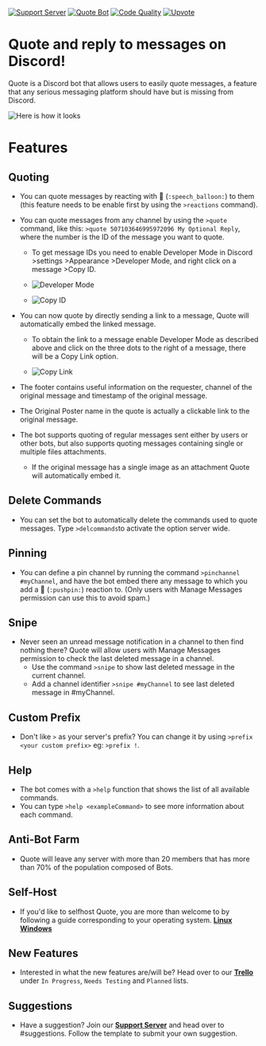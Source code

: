 [![Support Server](https://discordapp.com/api/guilds/418455732741079040/widget.png?style=shield)](https://discord.gg/sbySHxA)
[![Quote Bot](https://discordbots.org/api/widget/status/447176783704489985.svg)](https://discordbots.org/bot/447176783704489985)
[![Code Quality](https://api.codacy.com/project/badge/Grade/81a0a0e33ddd4a32882fe57ebb5d60a1)](https://app.codacy.com/app/aki-jp/Quote?utm_source=github.com&utm_medium=referral&utm_content=Deivedux/Quote&utm_campaign=Badge_Grade_Dashboard)
[![Upvote](https://aki-toga.tk/css/support.png)](https://discordbots.org/bot/447176783704489985/vote)

# Quote and reply to messages on Discord!
Quote is a Discord bot that allows users to easily quote messages, a feature that any serious messaging platform should have but is missing from Discord.

![Here is how it looks](https://cdn.discordapp.com/attachments/154295458531901441/526119544947736595/unknown.png)

# Features

## Quoting 

* You can quote messages by reacting with 💬 (`:speech_balloon:`) to them (this feature needs to be enable first by using the `>reactions` command).

* You can quote messages from any channel by using the `>quote` command, like this: `>quote 507103646995972096 My Optional Reply`, where the number is the ID of the message you want to quote.

  * To get message IDs you need to enable Developer Mode in Discord >settings >Appearance >Developer Mode, and right click on a message >Copy ID.

  * ![Developer Mode](https://cdn.discordapp.com/attachments/154295458531901441/526118407071072281/unknown.png)

  * ![Copy ID](https://cdn.discordapp.com/attachments/154295458531901441/526118743550722049/unknown.png)

* You can now quote by directly sending a link to a message, Quote will automatically embed the linked message.

  * To obtain the link to a message enable Developer Mode as described above and click on the three dots to the right of a message, there will be a Copy Link option.

  * ![Copy Link](https://cdn.discordapp.com/attachments/154295458531901441/526117532248047626/unknown.png)

* The footer contains useful information on the requester, channel of the original message and timestamp of the original message.

* The Original Poster name in the quote is actually a clickable link to the original message.

* The bot supports quoting of regular messages sent either by users or other bots, but also supports quoting messages containing single or multiple files attachments.
  * If the original message has a single image as an attachment Quote will automatically embed it.


## Delete Commands
* You can set the bot to automatically delete the commands used to quote messages. Type `>delcommands`to activate the option server wide.



## Pinning
* You can define a pin channel by running the command `>pinchannel #myChannel`, and have the bot embed there any message to which you add a 📌 (`:pushpin:`) reaction to. (Only users with Manage Messages permission can use this to avoid spam.)



## Snipe
* Never seen an unread message notification in a channel to then find nothing there? Quote will allow users with Manage Messages permission to check the last deleted message in a channel.
  * Use the command `>snipe` to show last deleted message in the current channel.
  * Add a channel identifier `>snipe #myChannel` to see last deleted message in #myChannel.



## Custom Prefix
* Don't like `>` as your server's prefix? You can change it by using `>prefix <your custom prefix>` eg: `>prefix !`.



## Help
* The bot comes with a `>help` function that shows the list of all available commands. 
* You can type `>help <exampleCommand>` to see more information about each command. 

##  Anti-Bot Farm
* Quote will leave any server with more than 20 members that has more than 70% of the population composed of Bots.



## Self-Host
* If you'd like to selfhost Quote, you are more than welcome to by following a guide corresponding to your operating system.
[**Linux**](https://quote.readthedocs.io/en/latest/Guides/Linux%20Guide/)
[**Windows**](https://quote.readthedocs.io/en/latest/Guides/Windows%20Guide/)



## New Features
* Interested in what the new features are/will be? Head over to our [**Trello**](https://trello.com/b/Cuazpsh8/quote-bot) under `In Progress`, `Needs Testing` and `Planned` lists.



## Suggestions
* Have a suggestion? Join our [**Support Server**](https://discord.gg/sbySHxA) and head over to #suggestions. Follow the template to submit your own suggestion.
